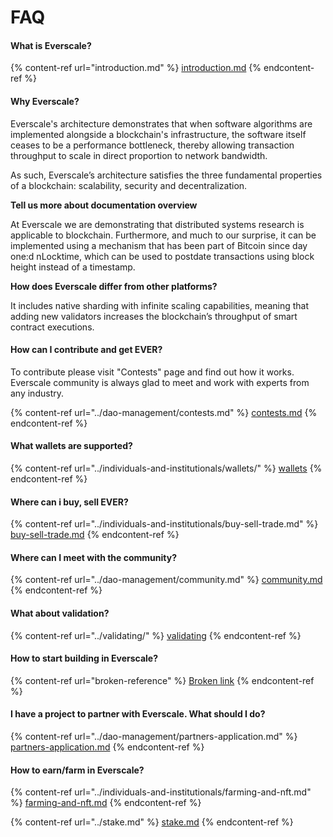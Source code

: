 # FAQ

#### What is Everscale?

{% content-ref url="introduction.md" %}
[introduction.md](introduction.md)
{% endcontent-ref %}

#### Why Everscale?

Everscale's architecture demonstrates that when software algorithms are implemented alongside a blockchain's infrastructure, the software itself ceases to be a performance bottleneck, thereby allowing transaction throughput to scale in direct proportion to network bandwidth.

As such, Everscale’s architecture satisfies the three fundamental properties of a blockchain: scalability, security and decentralization.

**Tell us more about documentation overview**

At Everscale we are demonstrating that distributed systems research is applicable to blockchain. Furthermore, and much to our surprise, it can be implemented using a mechanism that has been part of Bitcoin since day one:d nLocktime, which can be used to postdate transactions using block height instead of a timestamp.&#x20;

**How does Everscale differ from other platforms?**

It includes native sharding with infinite scaling capabilities, meaning that adding new validators increases the blockchain’s throughput of smart contract executions.

#### **How can I contribute and get EVER**?

To contribute please visit "Contests" page and find out how it works. Everscale community is always glad to meet and work with experts from any industry.

{% content-ref url="../dao-management/contests.md" %}
[contests.md](../dao-management/contests.md)
{% endcontent-ref %}

#### What wallets are supported?

{% content-ref url="../individuals-and-institutionals/wallets/" %}
[wallets](../individuals-and-institutionals/wallets/)
{% endcontent-ref %}

#### Where can i buy, sell EVER?

{% content-ref url="../individuals-and-institutionals/buy-sell-trade.md" %}
[buy-sell-trade.md](../individuals-and-institutionals/buy-sell-trade.md)
{% endcontent-ref %}

#### Where can I meet with the community?

{% content-ref url="../dao-management/community.md" %}
[community.md](../dao-management/community.md)
{% endcontent-ref %}

#### What about validation?

{% content-ref url="../validating/" %}
[validating](../validating/)
{% endcontent-ref %}

#### How to start building in Everscale?

{% content-ref url="broken-reference" %}
[Broken link](broken-reference)
{% endcontent-ref %}

#### I have a project to partner with Everscale. What should I do?

{% content-ref url="../dao-management/partners-application.md" %}
[partners-application.md](../dao-management/partners-application.md)
{% endcontent-ref %}

#### How to earn/farm in Everscale?

{% content-ref url="../individuals-and-institutionals/farming-and-nft.md" %}
[farming-and-nft.md](../individuals-and-institutionals/farming-and-nft.md)
{% endcontent-ref %}

{% content-ref url="../stake.md" %}
[stake.md](../stake.md)
{% endcontent-ref %}
